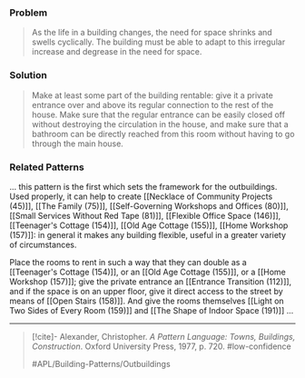 ### Problem
>As the life in a building changes, the need for space shrinks and swells cyclically. The building must be able to adapt to this irregular increase and degrease in the need for space.

### Solution
>Make at least some part of the building rentable: give it a private entrance over and above its regular connection to the rest of the house. Make sure that the regular entrance can be easily closed off without destroying the circulation in the house, and make sure that a bathroom can be directly reached from this room without having to go through the main house.

### Related Patterns
... this pattern is the first which sets the framework for the outbuildings. Used properly, it can help to create [[Necklace of Community Projects (45)]], [[The Family (75)]], [[Self-Governing Workshops and Offices (80)]], [[Small Services Without Red Tape (81)]], [[Flexible Office Space (146)]], [[Teenager's Cottage (154)]], [[Old Age Cottage (155)]], [[Home Workshop (157)]]: in general it makes any building flexible, useful in a greater variety of circumstances.

Place the rooms to rent in such a way that they can double as a [[Teenager's Cottage (154)]], or an [[Old Age Cottage (155)]], or a [[Home Workshop (157)]]; give the private entrance an [[Entrance Transition (112)]], and if the space is on an upper floor, give it direct access to the street by means of [[Open Stairs (158)]]. And give the rooms themselves [[Light on Two Sides of Every Room (159)]] and [[The Shape of Indoor Space (191)]] ...

---

> [!cite]- Alexander, Christopher. _A Pattern Language: Towns, Buildings, Construction_. Oxford University Press, 1977, p. 720.
> #low-confidence
>
> #APL/Building-Patterns/Outbuildings
